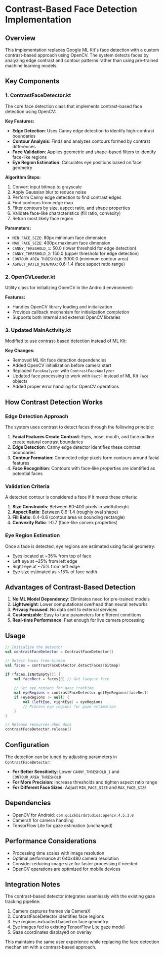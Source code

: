 # Contrast-Based Face Detection Implementation

## Overview

This implementation replaces Google ML Kit's face detection with a custom contrast-based approach using OpenCV. The system detects faces by analyzing edge contrast and contour patterns rather than using pre-trained machine learning models.

## Key Components

### 1. ContrastFaceDetector.kt

The core face detection class that implements contrast-based face detection using OpenCV:

**Key Features:**
- **Edge Detection**: Uses Canny edge detection to identify high-contrast boundaries
- **Contour Analysis**: Finds and analyzes contours formed by contrast differences
- **Face Validation**: Applies geometric and shape-based filters to identify face-like regions
- **Eye Region Estimation**: Calculates eye positions based on face geometry

**Algorithm Steps:**
1. Convert input bitmap to grayscale
2. Apply Gaussian blur to reduce noise
3. Perform Canny edge detection to find contrast edges
4. Find contours from edge map
5. Filter contours by size, aspect ratio, and shape properties
6. Validate face-like characteristics (fill ratio, convexity)
7. Return most likely face region

**Parameters:**
- `MIN_FACE_SIZE`: 80px minimum face dimension
- `MAX_FACE_SIZE`: 400px maximum face dimension
- `CANNY_THRESHOLD_1`: 50.0 (lower threshold for edge detection)
- `CANNY_THRESHOLD_2`: 150.0 (upper threshold for edge detection)
- `CONTOUR_AREA_THRESHOLD`: 3000.0 (minimum contour area)
- `ASPECT_RATIO_MIN/MAX`: 0.6-1.4 (face aspect ratio range)

### 2. OpenCVLoader.kt

Utility class for initializing OpenCV in the Android environment:

**Features:**
- Handles OpenCV library loading and initialization
- Provides callback mechanism for initialization completion
- Supports both internal and external OpenCV libraries

### 3. Updated MainActivity.kt

Modified to use contrast-based detection instead of ML Kit:

**Key Changes:**
- Removed ML Kit face detection dependencies
- Added OpenCV initialization before camera start
- Replaced `FaceAnalyzer` with `ContrastFaceAnalyzer`
- Updated face processing to work with `RectF` instead of ML Kit `Face` objects
- Added proper error handling for OpenCV operations

## How Contrast Detection Works

### Edge Detection Approach

The system uses contrast to detect faces through the following principle:

1. **Facial Features Create Contrast**: Eyes, nose, mouth, and face outline create natural contrast boundaries
2. **Edge Detection**: Canny edge detector identifies these contrast boundaries
3. **Contour Formation**: Connected edge pixels form contours around facial features
4. **Face Recognition**: Contours with face-like properties are identified as potential faces

### Validation Criteria

A detected contour is considered a face if it meets these criteria:

1. **Size Constraints**: Between 80-400 pixels in width/height
2. **Aspect Ratio**: Between 0.6-1.4 (roughly oval shape)
3. **Fill Ratio**: 0.4-0.8 (contour area vs bounding rectangle)
4. **Convexity Ratio**: >0.7 (face-like convex properties)

### Eye Region Estimation

Once a face is detected, eye regions are estimated using facial geometry:

- Eyes located at ~35% from top of face
- Left eye at ~25% from left edge
- Right eye at ~75% from left edge
- Eye size estimated as ~15% of face width

## Advantages of Contrast-Based Detection

1. **No ML Model Dependency**: Eliminates need for pre-trained models
2. **Lightweight**: Lower computational overhead than neural networks
3. **Privacy Focused**: No data sent to external services
4. **Customizable**: Easy to tune parameters for different conditions
5. **Real-time Performance**: Fast enough for live camera processing

## Usage

```kotlin
// Initialize the detector
val contrastFaceDetector = ContrastFaceDetector()

// Detect faces from bitmap
val faces = contrastFaceDetector.detectFaces(bitmap)

if (faces.isNotEmpty()) {
    val faceRect = faces[0] // Get largest face
    
    // Get eye regions for gaze tracking
    val eyeRegions = contrastFaceDetector.getEyeRegions(faceRect)
    if (eyeRegions != null) {
        val (leftEye, rightEye) = eyeRegions
        // Process eye regions for gaze estimation
    }
}

// Release resources when done
contrastFaceDetector.release()
```

## Configuration

The detection can be tuned by adjusting parameters in `ContrastFaceDetector`:

- **For Better Sensitivity**: Lower `CANNY_THRESHOLD_1` and `CONTOUR_AREA_THRESHOLD`
- **For More Precision**: Increase thresholds and tighten aspect ratio range
- **For Different Face Sizes**: Adjust `MIN_FACE_SIZE` and `MAX_FACE_SIZE`

## Dependencies

- OpenCV for Android: `com.quickbirdstudios:opencv:4.5.3.0`
- CameraX for camera handling
- TensorFlow Lite for gaze estimation (unchanged)

## Performance Considerations

- Processing time scales with image resolution
- Optimal performance at 640x480 camera resolution
- Consider reducing image size for faster processing if needed
- OpenCV operations are optimized for mobile devices

## Integration Notes

The contrast-based detector integrates seamlessly with the existing gaze tracking pipeline:

1. Camera captures frames via CameraX
2. ContrastFaceDetector identifies face regions
3. Eye regions extracted based on face geometry
4. Eye images fed to existing TensorFlow Lite gaze model
5. Gaze coordinates displayed on overlay

This maintains the same user experience while replacing the face detection mechanism with a contrast-based approach.